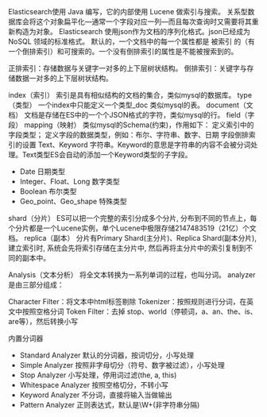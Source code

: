 Elasticsearch使用 Java 编写，它的内部使用 Lucene 做索引与搜索。
关系型数据库会将这个对象扁平化—​通常一个字段对应一列—​而且每次查询时又需要将其重新构造为对象。
Elasticsearch 使用json作为文档的序列化格式。json已经成为 NoSQL 领域的标准格式。
默认的，一个文档中的每一个属性都是 被索引 的（有一个倒排索引）和可搜索的。一个没有倒排索引的属性是不能被搜索到的。

正排索引：存储数据与关键字一对多的上下层树状结构。
倒排索引：关键字与存储数据一对多的上下层树状结构。

index（索引）
索引是具有相似结构的文档的集合，类似mysql的数据库。
type（类型）
一个index中只能定义一个类型_doc 类似mysql的表。
document（文档）
文档是存储在ES中的一个个JSON格式的字符，类似mysql的行。
field（字段）
mapping（映射）
类似mysql的Schema(约束)，作用如下：
定义索引中的字段类型；
定义字段的数据类型，例如：布尔、字符串、数字、日期
字段倒排索引的设置
Text、Keyword 字符串。Keyword的意思是字符串的内容不会被分词处理。Text类型ES会自动的添加一个Keyword类型的子字段。
* Date 日期类型
* Integer、Float、Long 数字类型
* Boolean 布尔类型
* Geo_point、Geo_shape 特殊类型


shard（分片）
ES可以把一个完整的索引分成多个分片, 分布到不同的节点上，每个分片都是一个Lucene实例，单个Lucene中极限存储2147483519（21亿）个文档。
replica（副本）
分片有Primary Shard(主分片)、Replica Shard(副本分片), 建立索引时, 系统会先将索引存储在主分片中, 然后再将主分片中的索引复制到不同的副本中。

Analysis（文本分析）
将全文本转换为一系列单词的过程，也叫分词。
analyzer是由三部分组成：

Character Filter：将文本中html标签剔除
Tokenizer：按照规则进行分词，在英文中按照空格分词
Token Filter：去掉 stop、world（停顿词，a、an、the、is、are等），然后转换小写

内置分词器
* Standard Analyzer 默认的分词器，按词切分，小写处理
* Simple Analyzer 按照非字母切分（符号、数字被过滤），小写处理
* Stop Analyzer 小写处理，停用词过滤(the, a, this)
* Whitespace Analyzer 按照空格切分，不转小写
* Keyword Analyzer 不分词，直接将输入当做输出
* Pattern Analyzer 正则表达式，默认是\W+(非字符串分隔)